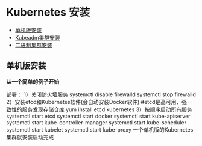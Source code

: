 # Kubernetes 安装



* [单机版安装](#单机版安装)
* [Kubeadm集群安装](kubernetes-kubeadm.md)
* [二进制集群安装](kubernetes-kubeadm.md)









## 单机版安装

**从一个简单的例子开始**

部署：
1）关闭防火墙服务
systemctl disable firewalld
systemctl stop firewalld
2）安装etcd和Kubernetes软件(会自动安装Docker软件)
\#etcd是高可用、强一致性的服务发现存储仓库
yum install etcd kubernetes
3）按顺序启动所有服务
systemctl start etcd
systemctl start docker
systemctl start kube-apiserver
systemctl start kube-controller-manager
systemctl start kube-scheduler
systemctl start kubelet
systemctl start kube-proxy
一个单机版的Kubernetes集群就安装启动完成